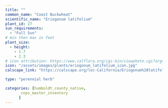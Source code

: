 ```yaml
---
title: ""
common_name: "Coast Buckwheat"
scientific_name: "Eriogonum latifolium"
plant_id: 27
sun_requirements:
  - "Full Sun"
# min then max in feet
plant_size:
  - height: 
    - 1.7
    - 2.3
# icon attribution: https://www.calflora.org/cgi-bin/viewphoto.cgi?arg=/app/up/entry/302/90899.jpg 
icon: "/assets/images/plants/eriogonum_latifolium_icon.jpg" 
calscape_link: "https://calscape.org/loc-California/Eriogonum%20latifolium(%20)"

type: "perennial herb"

categories: [humboldt_county_native,
       cnps_master_inventory
      ]
---
```



